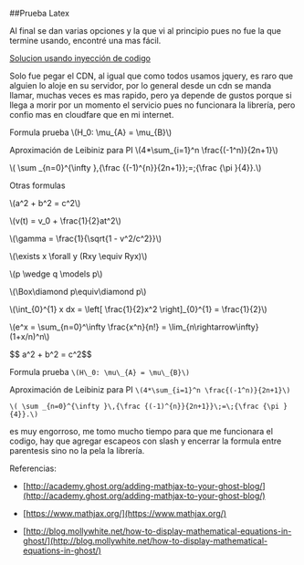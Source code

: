 ##Prueba Latex 

Al final se dan varias opciones y la que vi al principio pues no fue la que termine usando, encontré una mas fácil.

[Solucion usando inyección de codigo](http://academy.ghost.org/adding-mathjax-to-your-ghost-blog/)

Solo fue pegar el CDN, al igual que como todos usamos jquery, es raro que alguien lo aloje en su servidor, por lo general desde un cdn se manda llamar, muchas veces es mas rapido, pero ya depende de gustos porque si llega a morir por un momento el servicio pues no funcionara la librería, pero confio mas en cloudfare que en mi internet.



Formula prueba
\\(H\_0: \mu\_{A} = \mu\_{B}\\)

Aproximación de Leibiniz para PI
\\(4*\sum_{i=1}^n \frac{(-1^n)}{2n+1}\\)

\\( \sum _{n=0}^{\infty }\,{\frac {(-1)^{n}}{2n+1}}\;=\;{\frac {\pi }{4}}.\\)

Otras formulas
<p><span class="math inline">\(a^2 + b^2 = c^2\)</span></p>
<p><span class="math inline">\(v(t) = v_0 + \frac{1}{2}at^2\)</span></p>
<p><span class="math inline">\(\gamma = \frac{1}{\sqrt{1 - v^2/c^2}}\)</span></p>
<p><span class="math inline">\(\exists x \forall y (Rxy \equiv Ryx)\)</span></p>
<p><span class="math inline">\(p \wedge q \models p\)</span></p>
<p><span class="math inline">\(\Box\diamond p\equiv\diamond p\)</span></p>
<p><span class="math inline">\(\int_{0}^{1} x dx = \left[ \frac{1}{2}x^2 \right]_{0}^{1} = \frac{1}{2}\)</span></p>
<p><span class="math inline">\(e^x = \sum_{n=0}^\infty \frac{x^n}{n!} = \lim_{n\rightarrow\infty} (1+x/n)^n\)</span></p>
$$ a^2 + b^2 = c^2$$


Formula prueba
`\(H\_0: \mu\_{A} = \mu\_{B}\)`

Aproximación de Leibiniz para PI
`\(4*\sum_{i=1}^n \frac{(-1^n)}{2n+1}\)`

`\( \sum _{n=0}^{\infty }\,{\frac {(-1)^{n}}{2n+1}}\;=\;{\frac {\pi }{4}}.\)`

es muy engorroso, me tomo mucho tiempo para que me funcionara el codigo, hay que agregar escapeos con slash y encerrar la formula entre parentesis sino no la pela la librería.

Referencias:

 - [http://academy.ghost.org/adding-mathjax-to-your-ghost-blog/](http://academy.ghost.org/adding-mathjax-to-your-ghost-blog/)

 - [https://www.mathjax.org/](https://www.mathjax.org/)

 - [http://blog.mollywhite.net/how-to-display-mathematical-equations-in-ghost/](http://blog.mollywhite.net/how-to-display-mathematical-equations-in-ghost/)
